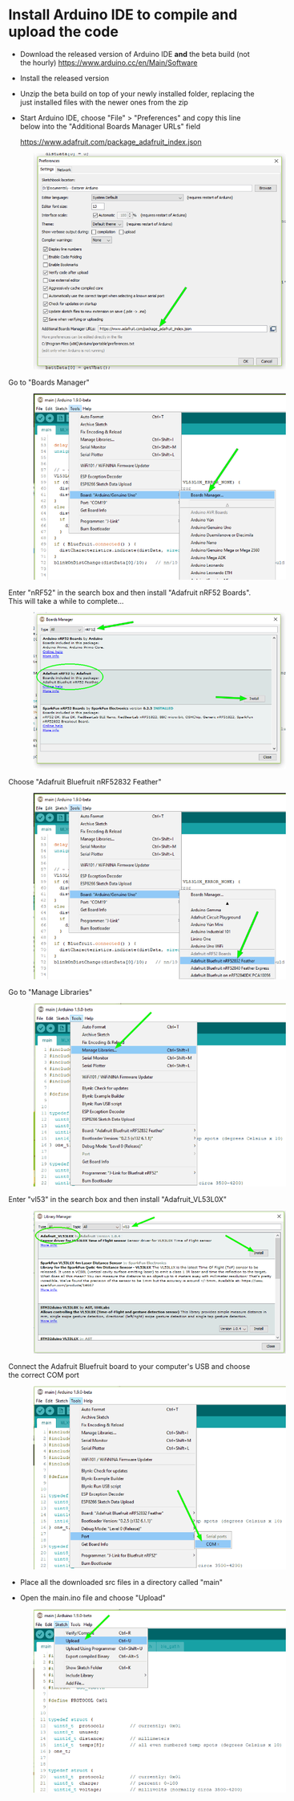 # Install Arduino IDE to compile and upload the code

- Download the released version of Arduino IDE __and__ the beta build (not the hourly)
https://www.arduino.cc/en/Main/Software

- Install the released version

- Unzip the beta build on top of your newly installed folder, replacing the just installed files with the newer ones from the zip

- Start Arduino IDE, choose "File" > "Preferences" and copy this line below into the "Additional Boards Manager URLs" field

  https://www.adafruit.com/package_adafruit_index.json

<img hspace="50" src="images/installArduinoIDE-0.gif">

Go to "Boards Manager"

<img hspace="50" src="images/installArduinoIDE-1.gif">

Enter "nRF52" in the search box and then install "Adafruit nRF52 Boards". This will take a while to complete...

<img hspace="50" src="images/installArduinoIDE-2.gif">

Choose "Adafruit Bluefruit nRF52832 Feather"

<img hspace="50" src="images/installArduinoIDE-3.gif">

Go to "Manage Libraries"

<img hspace="50" src="images/installArduinoIDE-4.gif">

Enter "vl53" in the search box and then install "Adafruit_VL53L0X"

<img hspace="50" src="images/installArduinoIDE-5.gif">

Connect the Adafruit Bluefruit board to your computer's USB and choose the correct COM port

<img hspace="50" src="images/installArduinoIDE-6.gif">

- Place all the downloaded src files in a directory called "main"

- Open the main.ino file and choose "Upload"

<img hspace="50" src="images/installArduinoIDE-7.gif">

